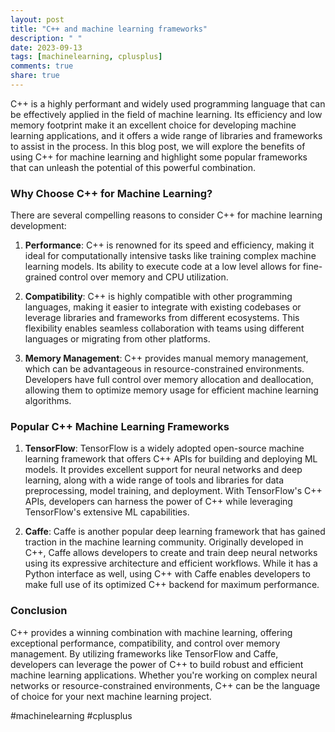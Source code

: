 ```yaml
---
layout: post
title: "C++ and machine learning frameworks"
description: " "
date: 2023-09-13
tags: [machinelearning, cplusplus]
comments: true
share: true
---
```


C++ is a highly performant and widely used programming language that can be effectively applied in the field of machine learning. Its efficiency and low memory footprint make it an excellent choice for developing machine learning applications, and it offers a wide range of libraries and frameworks to assist in the process. In this blog post, we will explore the benefits of using C++ for machine learning and highlight some popular frameworks that can unleash the potential of this powerful combination.

### Why Choose C++ for Machine Learning?

There are several compelling reasons to consider C++ for machine learning development:

1. **Performance**: C++ is renowned for its speed and efficiency, making it ideal for computationally intensive tasks like training complex machine learning models. Its ability to execute code at a low level allows for fine-grained control over memory and CPU utilization.

2. **Compatibility**: C++ is highly compatible with other programming languages, making it easier to integrate with existing codebases or leverage libraries and frameworks from different ecosystems. This flexibility enables seamless collaboration with teams using different languages or migrating from other platforms.

3. **Memory Management**: C++ provides manual memory management, which can be advantageous in resource-constrained environments. Developers have full control over memory allocation and deallocation, allowing them to optimize memory usage for efficient machine learning algorithms.

### Popular C++ Machine Learning Frameworks

1. **TensorFlow**: TensorFlow is a widely adopted open-source machine learning framework that offers C++ APIs for building and deploying ML models. It provides excellent support for neural networks and deep learning, along with a wide range of tools and libraries for data preprocessing, model training, and deployment. With TensorFlow's C++ APIs, developers can harness the power of C++ while leveraging TensorFlow's extensive ML capabilities.

2. **Caffe**: Caffe is another popular deep learning framework that has gained traction in the machine learning community. Originally developed in C++, Caffe allows developers to create and train deep neural networks using its expressive architecture and efficient workflows. While it has a Python interface as well, using C++ with Caffe enables developers to make full use of its optimized C++ backend for maximum performance.

### Conclusion

C++ provides a winning combination with machine learning, offering exceptional performance, compatibility, and control over memory management. By utilizing frameworks like TensorFlow and Caffe, developers can leverage the power of C++ to build robust and efficient machine learning applications. Whether you're working on complex neural networks or resource-constrained environments, C++ can be the language of choice for your next machine learning project.

#machinelearning #cplusplus